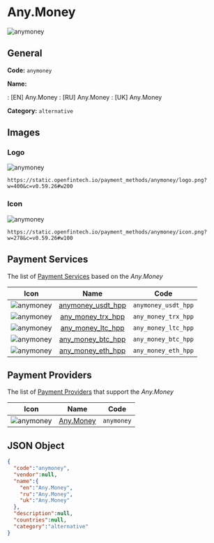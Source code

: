 
# Any.Money 
![anymoney](https://static.openfintech.io/payment_methods/anymoney/logo.png?w=400&c=v0.59.26#w200)  

## General 
**Code:** `anymoney` 
 
**Name:** 
 
:	[EN] Any.Money 
:	[RU] Any.Money 
:	[UK] Any.Money 
 
**Category:** `alternative` 
 

## Images 

### Logo 
![anymoney](https://static.openfintech.io/payment_methods/anymoney/logo.png?w=400&c=v0.59.26#w200)  

```
https://static.openfintech.io/payment_methods/anymoney/logo.png?w=400&c=v0.59.26#w200
```  

### Icon 
![anymoney](https://static.openfintech.io/payment_methods/anymoney/icon.png?w=278&c=v0.59.26#w100)  

```
https://static.openfintech.io/payment_methods/anymoney/icon.png?w=278&c=v0.59.26#w100
```  

## Payment Services 
 
The list of [Payment Services](/payment-services/) based on the _Any.Money_ 

|Icon|Name|Code| 
|:---:|:---:|:---:| 
|![anymoney](https://static.openfintech.io/payment_methods/anymoney/icon.png?w=278&c=v0.59.26#w100) |[anymoney_usdt_hpp](/payment-services/anymoney_usdt_hpp/)|`anymoney_usdt_hpp`| 
|![anymoney](https://static.openfintech.io/payment_methods/anymoney/icon.png?w=278&c=v0.59.26#w100) |[any_money_trx_hpp](/payment-services/any_money_trx_hpp/)|`any_money_trx_hpp`| 
|![anymoney](https://static.openfintech.io/payment_methods/anymoney/icon.png?w=278&c=v0.59.26#w100) |[any_money_ltc_hpp](/payment-services/any_money_ltc_hpp/)|`any_money_ltc_hpp`| 
|![anymoney](https://static.openfintech.io/payment_methods/anymoney/icon.png?w=278&c=v0.59.26#w100) |[any_money_btc_hpp](/payment-services/any_money_btc_hpp/)|`any_money_btc_hpp`| 
|![anymoney](https://static.openfintech.io/payment_methods/anymoney/icon.png?w=278&c=v0.59.26#w100) |[any_money_eth_hpp](/payment-services/any_money_eth_hpp/)|`any_money_eth_hpp`| 
 

## Payment Providers 
 
The list of [Payment Providers](/payment-providers/) that support the _Any.Money_ 

|Icon|Name|Code| 
|:---:|:---:|:---:| 
|![anymoney](https://static.openfintech.io/payment_providers/anymoney/icon.svg?w=278&c=v0.59.26#w100) |[Any.Money](/payment-providers/anymoney/)|`anymoney`| 
 

## JSON Object 

```json
{
  "code":"anymoney",
  "vendor":null,
  "name":{
    "en":"Any.Money",
    "ru":"Any.Money",
    "uk":"Any.Money"
  },
  "description":null,
  "countries":null,
  "category":"alternative"
}
```  
